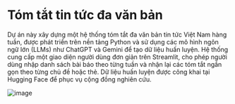 # Tóm tắt tin tức đa văn bản 


Dự án này xây dựng một hệ thống tóm tắt đa văn bản tin tức Việt Nam hàng tuần, được phát triển trên nền tảng Python và sử dụng các mô hình ngôn ngữ lớn (LLMs) như ChatGPT và Gemini để tạo dữ liệu huấn luyện. Hệ thống cung cấp một giao diện người dùng đơn giản trên Streamlit, cho phép người dùng nhập danh sách bài báo theo từng tuần và nhận lại các tóm tắt ngắn gọn theo từng chủ đề hoặc thẻ. Dữ liệu huấn luyện được công khai tại Hugging Face để phục vụ cộng đồng nghiên cứu.


![image](https://github.com/user-attachments/assets/472b9bdc-8fa0-419d-8e55-7ab47de55ee7)

